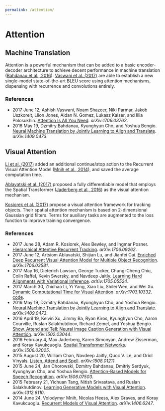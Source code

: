 ```yaml
---
permalink: /attention/
---
```

# Attention

## Machine Translation

Attention is a powerful mechanism that can be added to a basic encoder-decoder architecture to achieve decent performance in machine translation ([Bahdanau et al., 2016](https://arxiv.org/abs/1409.0473)). [Vaswani et al. (2017)](https://arxiv.org/abs/1706.03762) are able to establish a new single-model state-of-the-art BLEU score using attention mechanisms, dispensing with recurrence and convolutions entirely.

### References

* 2017 June 12, Ashish Vaswani, Noam Shazeer, Niki Parmar, Jakob Uszkoreit, Llion Jones, Aidan N. Gomez, Lukasz Kaiser, and Illia Polosukhin. [Attention Is All You Need](https://arxiv.org/abs/1706.03762). *arXiv:1706.03762*.
* 2016 May 19, Dzmitry Bahdanau, Kyunghyun Cho, and Yoshua Bengio. [Neural Machine Translation by Jointly Learning to Align and Translate](https://arxiv.org/abs/1409.0473). *arXiv:1409.0473*.

## Visual Attention

[Li et al. (2017)](https://arxiv.org/abs/1703.10332) added an additional continue/stop action to the Recurrent Visual Attention Model ([Mnih et al., 2014](https://arxiv.org/abs/1406.6247)), and saved the average computation time.

[Ablavatski et al. (2017)](https://arxiv.org/abs/1706.03581) proposed a fully differentiable model that employs the Spatial Transformer ([Jaderberg et al., 2016](https://arxiv.org/abs/1506.02025)) as the visual attention mechanism.

[Kosiorek et al. (2017)](https://arxiv.org/abs/1706.09262) propose a visual attention framework for tracking objects. Their spatial attention mechanism is based on 2-dimensional Gaussian grid filters. Terms for auxiliary tasks are augmented to the loss function to improve training convergence.

### References

* 2017 June 28, Adam R. Kosiorek, Alex Bewley, and Ingmar Posner. [Hierarchical Attentive Recurrent Tracking](https://arxiv.org/abs/1706.09262). *arXiv:1706.09262*.
* 2017 June 12, Artsiom Ablavatski, Shijian Lu, and Jianfei Cai. [Enriched Deep Recurrent Visual Attention Model for Multiple Object Recognition](https://arxiv.org/abs/1706.03581). *arXiv:1706.03581*.
* 2017 May 16, Dieterich Lawson, George Tucker, Chung-Cheng Chiu, Colin Raffel, Kevin Swersky, and Navdeep Jaitly. [Learning Hard Alignments with Variational Inference](https://arxiv.org/abs/1705.05524). *arXiv:1705.05524*.
* 2017 March 30, Zhichao Li, Yi Yang, Xiao Liu, Shilei Wen, and Wei Xu. [Dynamic Computational Time for Visual Attention](https://arxiv.org/abs/1703.10332). *arXiv:1703.10332*. [code](https://github.com/baidu-research/DT-RAM).
* 2016 May 19, Dzmitry Bahdanau, Kyunghyun Cho, and Yoshua Bengio. [Neural Machine Translation by Jointly Learning to Align and Translate](https://arxiv.org/abs/1409.0473). *arXiv:1409.0473*.
* 2016 April 19, Kelvin Xu, Jimmy Ba, Ryan Kiros, Kyunghyun Cho, Aaron Courville, Ruslan Salakhutdinov, Richard Zemel, and Yoshua Bengio. [Show, Attend and Tell: Neural Image Caption Generation with Visual Attention](https://arxiv.org/abs/1502.03044). *arXiv:1502.03044*.
* 2016 February 4, Max Jaderberg, Karen Simonyan, Andrew Zisserman, and Koray Kavukcuoglu. [Spatial Transformer Networks](https://arxiv.org/abs/1506.02025). *arXiv:1506.02025*.
* 2015 August 20, William Chan, Navdeep Jaitly, Quoc V. Le, and Oriol Vinyals. [Listen, Attend and Spell](https://arxiv.org/abs/1508.01211). *arXiv:1508.01211*.
* 2015 June 24, Jan Chorowski, Dzmitry Bahdanau, Dmitriy Serdyuk, Kyunghyun Cho, and Yoshua Bengio. [Attention-Based Models for Speech Recognition](https://arxiv.org/abs/1506.07503). *arXiv:1506.07503*.
* 2015 February 21, Yichuan Tang, Nitish Srivastava, and Ruslan Salakhutdinov. [Learning Generative Models with Visual Attention](https://arxiv.org/abs/1312.6110). *arXiv:1312.6110*.
* 2014 June 24, Volodymyr Mnih, Nicolas Heess, Alex Graves, and Koray Kavukcuoglu. [Recurrent Models of Visual Attention](https://arxiv.org/abs/1406.6247). *arXiv:1406.6247*.
